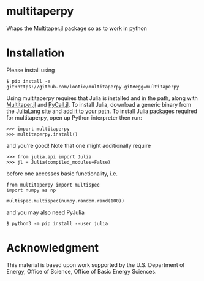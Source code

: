 # multitaperpy
Wraps the Multitaper.jl package so as to work in python

# Installation

Please install using 
```
$ pip install -e git+https://github.com/lootie/multitaperpy.git#egg=multitaperpy
```
Using multitaperpy requires that Julia is installed and in the path, along with
[Multitaper.jl](https://github.com/lootie/Multitaper.jl) and
[PyCall.jl](https://github.com/JuliaPy/PyCall.jl). To install Julia, download a
generic binary from the [JuliaLang site](https://julialang.org/) and 
[add it to your path](https://julialang.org/downloads/platform/). To install Julia
packages required for multitaperpy, open up Python interpreter then run:

```
>>> import multitaperpy
>>> multitaperpy.install()
```

and you're good! Note that one might additionally require

```
>>> from julia.api import Julia
>>> jl = Julia(compiled_modules=False)
```

before one accesses basic functionality, i.e.

```
from multitaperpy import multispec 
import numpy as np

multispec.multispec(numpy.random.rand(100))
```

and you may also need PyJulia

```
$ python3 -m pip install --user julia
```

# Acknowledgment

This material is based upon work supported by the U.S. Department of Energy, Office
of Science, Office of Basic Energy Sciences.
